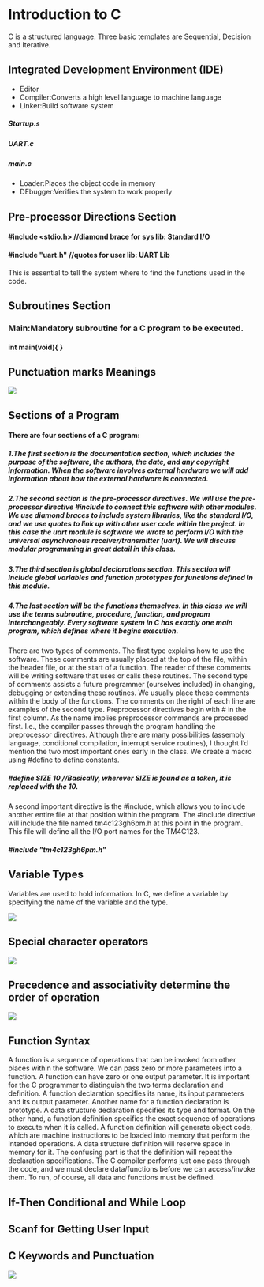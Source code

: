 # Introduction to C
C is a structured language. Three basic templates are Sequential, Decision and Iterative.

## Integrated Development Environment (IDE)
* Editor
* Compiler:Converts a high level language to machine language
* Linker:Build software system
##### Startup.s
##### UART.c
##### main.c
* Loader:Places the object code in memory
* DEbugger:Verifies the system to work properly

## Pre-processor Directions Section
#### #include <stdio.h> //diamond brace for sys lib: Standard I/O
#### #include "uart.h" //quotes for user lib: UART Lib
This is essential to tell the system where to find the functions used in the code.

## Subroutines Section
### Main:Mandatory subroutine for a C program to be executed.
#### int main(void){   }

## Punctuation marks Meanings

![](/Images/Punctuation_marks.png)

## Sections of a Program
#### There are four sections of a C program:
##### 1.The first section is the documentation section, which includes the purpose of the software, the authors, the date, and any copyright information. When the software involves external hardware we will add information about how the external hardware is connected.
##### 2.The second section is the pre-processor directives. We will use the pre-processor directive #include to connect this software with other modules. We use diamond braces to include system libraries, like the standard I/O, and we use quotes to link up with other user code within the project. In this case the uart module is software we wrote to perform I/O with the universal asynchronous receiver/transmitter (uart). We will discuss modular programming in great detail in this class.
##### 3.The third section is global declarations section. This section will include global variables and function prototypes for functions defined in this module.
##### 4.The last section will be the functions themselves. In this class we will use the terms subroutine, procedure, function, and program interchangeably. Every software system in C has exactly one main program, which defines where it begins execution.
There are two types of comments. The first type explains how to use the software. These comments are usually placed at the top of the file, within the header file, or at the start of a function. The reader of these comments will be writing software that uses or calls these routines. The second type of comments assists a future programmer (ourselves included) in changing, debugging or extending these routines. We usually place these comments within the body of the functions. The comments on the right of each line are examples of the second type.
Preprocessor directives begin with # in the first column. As the name implies preprocessor commands are processed first. I.e., the compiler passes through the program handling the preprocessor directives. Although there are many possibilities (assembly language, conditional compilation, interrupt service routines), I thought I’d mention the two most important ones early in the class. We create a macro using #define  to define constants.

##### #define SIZE 10 //Basically, wherever SIZE is found as a token, it is replaced with the 10.

A second important directive is the #include, which allows you to include another entire file at that position within the program. The #include directive will include the file named tm4c123gh6pm.h at this point in the program. This file will define all the I/O port names for the TM4C123.

##### #include "tm4c123gh6pm.h"



## Variable Types
Variables are used to hold information. In C, we define a variable by specifying the name of the variable and the type.

![](/Images/Variable_Types.png)

## Special character operators

![](/Images/char_operators.png)

## Precedence and associativity determine the order of operation

![](/Images/precedence.png)

## Function Syntax
A function is a sequence of operations that can be invoked from other places within the software. We can pass zero or more parameters into a function. A function can have zero or one output parameter. It is important for the C programmer to distinguish the two terms declaration and definition. A function declaration specifies its name, its input parameters and its output parameter. Another name for a function declaration is prototype. A data structure declaration specifies its type and format. On the other hand, a function definition specifies the exact sequence of operations to execute when it is called. A function definition will generate object code, which are machine instructions to be loaded into memory that perform the intended operations. A data structure definition will reserve space in memory for it. The confusing part is that the definition will repeat the declaration specifications. The C compiler performs just one pass through the code, and we must declare data/functions before we can access/invoke them. To run, of course, all data and functions must be defined.

## If-Then Conditional and While Loop

## Scanf for Getting User Input

## C Keywords and Punctuation


![](/Images/keywords.png)
